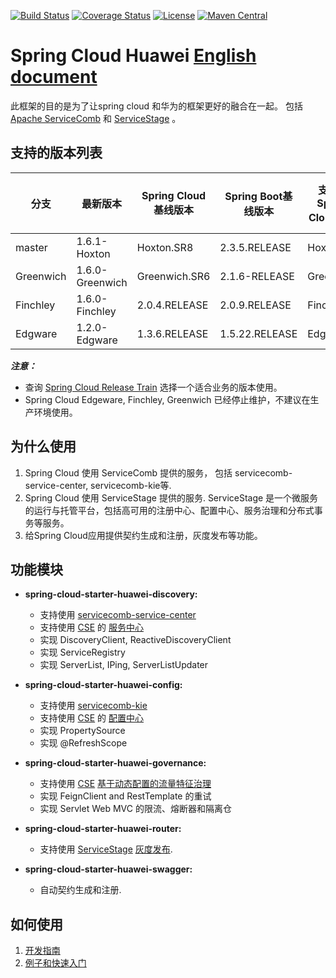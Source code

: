 [![Build Status](https://travis-ci.org/huaweicloud/spring-cloud-huawei.svg?branch=master)](https://travis-ci.org/huaweicloud/spring-cloud-huawei)
[![Coverage Status](https://coveralls.io/repos/github/huaweicloud/spring-cloud-huawei/badge.svg?branch=master)](https://coveralls.io/github/huaweicloud/spring-cloud-huawei?branch=master)
[![License](https://img.shields.io/badge/license-Apache%202-4EB1BA.svg)](https://www.apache.org/licenses/LICENSE-2.0.html)
[![Maven Central](https://maven-badges.herokuapp.com/maven-central/com.huaweicloud/spring-cloud-huawei/badge.svg)](https://search.maven.org/search?q=g:com.huaweicloud%20AND%20a:spring-cloud-huawei-dependencies) 

# Spring Cloud Huawei [English document](README.md)

此框架的目的是为了让spring cloud 和华为的框架更好的融合在一起。
包括[Apache ServiceComb](http://servicecomb.apache.org) 和 [ServiceStage][ServiceStage] 。

## 支持的版本列表

| 分支 | 最新版本 | Spring Cloud基线版本 | Spring Boot基线版本 | 支持的Spring Cloud版本 | 支持的Spring Boot版本|
| ---------- | ------------ | ----------- | ----------- | ----------- | ----------- |
| master | 1.6.1-Hoxton | Hoxton.SR8 | 2.3.5.RELEASE | Hoxton | 2.3.x |
| Greenwich | 1.6.0-Greenwich | Greenwich.SR6 | 2.1.6-RELEASE | Greenwich | 2.1.x |
| Finchley | 1.6.0-Finchley | 2.0.4.RELEASE | 2.0.9.RELEASE     | Finchley     | 2.0.x       |
| Edgware | 1.2.0-Edgware | 1.3.6.RELEASE  | 1.5.22.RELEASE    | Edgware      | 1.5.x       |

***注意：***
* 查询 [Spring Cloud Release Train](https://spring.io/projects/spring-cloud) 选择一个适合业务的版本使用。
* Spring Cloud Edgeware, Finchley, Greenwich 已经停止维护，不建议在生产环境使用。 

## 为什么使用

1. Spring Cloud 使用 ServiceComb 提供的服务， 包括 servicecomb-service-center, servicecomb-kie等.
2. Spring Cloud 使用 ServiceStage 提供的服务. ServiceStage 是一个微服务的运行与托管平台，包括高可用的注册中心、配置中心、服务治理和分布式事务等服务。 
3. 给Spring Cloud应用提供契约生成和注册，灰度发布等功能。

## 功能模块

 * **spring-cloud-starter-huawei-discovery:**
     * 支持使用 [servicecomb-service-center](https://github.com/apache/servicecomb-service-center)
     * 支持使用 [CSE][CSE] 的 [服务中心][Service Registry]
     * 实现 DiscoveryClient, ReactiveDiscoveryClient
     * 实现 ServiceRegistry
     * 实现 ServerList, IPing, ServerListUpdater

 * **spring-cloud-starter-huawei-config:**
     * 支持使用 [servicecomb-kie](https://github.com/apache/servicecomb-kie)
     * 支持使用 [CSE][CSE] 的 [配置中心][Configuration Center]
     * 实现 PropertySource
     * 实现 @RefreshScope

 * **spring-cloud-starter-huawei-governance:**
     * 支持使用  [CSE][CSE] [基于动态配置的流量特征治理][Request Marker-based Governance]
     * 实现 FeignClient and RestTemplate 的重试
     * 实现 Servlet Web MVC 的限流、熔断器和隔离仓

 * **spring-cloud-starter-huawei-router:**
     * 支持使用  [ServiceStage][ServiceStage] [灰度发布][Canary release features].

 * **spring-cloud-starter-huawei-swagger:**
     * 自动契约生成和注册. 
     
## 如何使用

1. [开发指南](https://support.huaweicloud.com/devg-servicestage/ss-devg-0010.html)
2. [例子和快速入门](https://github.com/huaweicloud/spring-cloud-huawei-samples)

[ServiceStage]: https://support.huaweicloud.com/usermanual-servicestage/servicestage_user_0400.html
[CSE]: https://support.huaweicloud.com/devg-servicestage/ss-devg-0002.html
[Service Registry]: https://support.huaweicloud.com/devg-servicestage/ss-devg-0017.html
[Configuration Center]: https://support.huaweicloud.com/devg-servicestage/ss-devg-0018.html
[Request Marker-based Governance]: https://support.huaweicloud.com/devg-servicestage/ss-devg-0020.html
[Canary release features]: https://support.huaweicloud.com/devg-servicestage/ss-devg-0023.html

